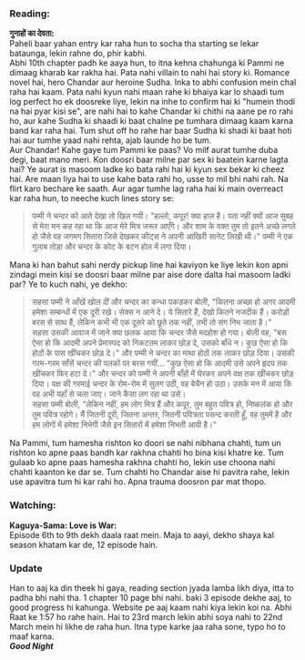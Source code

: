 ### Reading:
**गुनाहों का देवता:**  
Paheli baar yahan entry kar raha hun to socha tha starting se lekar bataunga, lekin rahne do, phir kabhi.  
Abhi 10th chapter padh ke aaya hun, to itna kehna chahunga ki Pammi ne dimaag kharab kar rakha hai. Pata nahi villain to nahi hai story ki. Romance novel hai, hero Chandar aur heroine Sudha. Inka to abhi confusion mein chal raha hai kaam. Pata nahi kyun nahi maan rahe ki bhaiya kar lo shaadi tum log perfect ho ek doosreke liye, lekin na inhe to confirm hai ki "humein thodi na hai pyar kisi se", are nahi hai to kahe Chandar ki chithi na aane pe ro rahi ho, aur kahe Sudha ki shaadi ki baat chalne pe tumhara dimaag kaam karna band kar raha hai. Tum shut off ho rahe har baar Sudha ki shadi ki baat hoti hai aur tumhe yaad nahi rehta, ajab launde ho be tum.  
Aur Chandar! Kahe gaye tum Pammi ke paas? Vo milf aurat tumhe duba degi, baat mano meri. Kon doosri baar milne par sex ki baatein karne lagta hai? Ye aurat is masoom ladke ko bata rahi hai ki kyun sex bekar ki cheez hai. Are maan liya hai to use kahe bata rahi ho, usse to mil bhi nahi rah. Na flirt karo bechare ke saath. Aur agar tumhe lag raha hai ki main overreact kar raha hun, to neeche kuch lines story se: 
  
> पम्मी ने चन्दर को आते देखा तो खिल गयी।
"हल्लो, कपूर! क्या हाल है। पता नहीं क्यों आज सुबह से मेरा मन कह रहा था कि आज मेरे मित्र जरूर आएँगे। और शाम के वक्त तुम तो इतने अच्छे लगते हो जैसे वह जगमग सितारा जिसे देखकर कीट्स ने अपनी आखिरी सानेट लिखी थी।" पम्मी ने एक गुलाब तोड़ा और चन्दर के कोट के बटन होल में लगा दिया।  
  
  
  
Mana ki han bahut sahi nerdy pickup line hai kaviyon ke liye lekin kon apni zindagi mein kisi se doosri baar milne par aise dore dalta hai masoom ladki par? Ye to kuch nahi, ye dekho:  
  
> सहसा पम्मी ने आँखें खोल दीं और चन्दर का कन्धा पकडकर बोली, "कितना अच्छा हो अगर आदमी हमेशा सम्बन्धों में एक दूरी रखे। सेक्स न आने दे। ये सितारे हैं, देखो कितने नजदीक हैं। करोड़ों बरस से साथ हैं, लेकिन कभी भी एक दूसरे को छूते तक नहीं, तभी तो संग निभ जाता है।"  
सहसा उसकी आवाज में जाने क्या छलक आया कि चन्दर जैसे मदहोश हो गया।
बोली वह, "बस ऐसा हो कि आदमी अपने प्रेमास्पद को निकटतम लाकर छोड़ दे, उसको बाँधे न। कुछ ऐसा हो कि होठों के पास खींचकर छोड़ दे।" और पम्मी ने चन्दर का माथा होठों तक लाकर छोड़ दिया। उसकी गरम-गरम साँसें चन्दर की पलकों पर बरस गयीं... 
"कुछ ऐसा हो कि आदमी उसे अपने हृदय तक खींचकर फिर हटा दे।" और चन्दर को पम्मी ने अपनी बाँहों में घेरकर अपने वक्ष तक खींचकर छोड़ दिया। वक्ष की गरमाई चन्दर के रोम-रोम में सुलग उठी, वह बेचैन हो उठा। उसके मन में आया कि वह अभी यहाँ से चला जाए। जाने कैसा लग रहा था उसे।  
सहसा पम्मी बोली, "लेकिन नहीं, हम लोग मित्र हैं और कपूर, तुम बहुत पवित्र हो, निष्कलंक हो और तुम पवित्र रहोगे। मैं जितनी दूरी, जितना अन्तर, जितनी पवित्रता पसन्द करती हूँ, वह तुममें है और हम लोगों में हमेशा निभेगी जैसे इन सितारों में हमेशा निभती आयी है।"  
  

  
Na Pammi, tum hamesha rishton ko doori se nahi nibhana chahti, tum un rishton ko apne paas bandh kar rakhna chahti ho bina kisi khatre ke. Tum gulaab ko apne paas hamesha rakhna chahti ho, lekin use choona nahi chahti kaanton ke dar se. Tum chahti ho Chandar aise hi pavitra rahe, lekin use apavitra tum hi kar rahi ho. Apna trauma doosron par mat thopo.  
### Watching: 
**Kaguya-Sama: Love is War:**  
Episode 6th to 9th dekh daala raat mein. Maja to aayi, dekho shaya kal season khatam kar de, 12 episode hain.  
  
### Update  
Han to aaj ka din theek hi gaya, reading section jyada lamba likh diya, itta to padha bhi nahi tha. 1 chapter 10 page bhi nahi. baki 3 episode dekhe aaj, to good progress hi kahunga. Website pe aaj kaam nahi kiya lekin koi na. Abhi Raat ke 1:57 ho rahe hain. Hai to 23rd march lekin abhi soya nahi to 22nd March mein hi likhe de raha hun. Itna type karke jaa raha sone, typo ho to maaf karna.  
***Good Night***